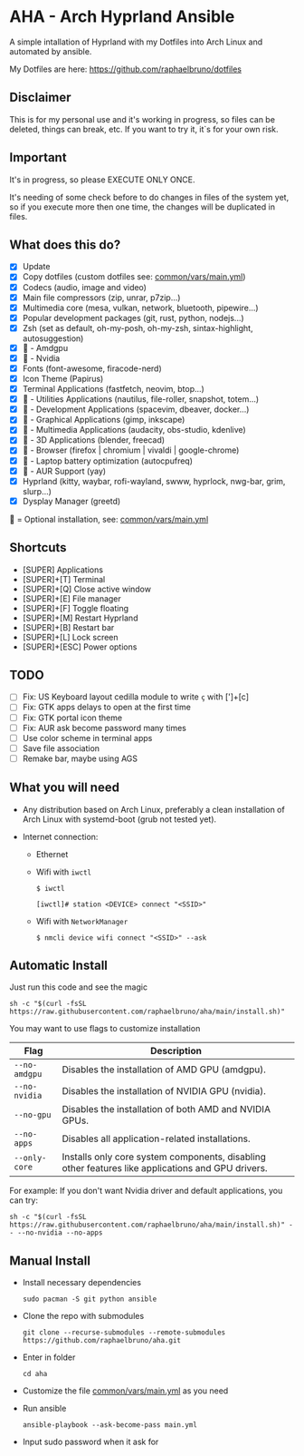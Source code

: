 # AHA - Arch Hyprland Ansible

A simple intallation of Hyprland with my Dotfiles into Arch Linux and automated by ansible.

My Dotfiles are here: https://github.com/raphaelbruno/dotfiles

## Disclaimer

This is for my personal use and it's working in progress, so files can be deleted, things can break, etc. If you want to try it, it`s for your own risk.

## Important

It's in progress, so please EXECUTE ONLY ONCE.

It's needing of some check before to do changes in files of the system yet, so if you execute more then one time, the changes will be duplicated in files.

## What does this do?

- [x] Update
- [x] Copy dotfiles (custom dotfiles see: [common/vars/main.yml](common/vars/main.yml))
- [x] Codecs (audio, image and video)
- [x] Main file compressors (zip, unrar, p7zip...)
- [x] Multimedia core (mesa, vulkan, network, bluetooth, pipewire...)
- [x] Popular development packages (git, rust, python, nodejs...)
- [x] Zsh (set as default, oh-my-posh, oh-my-zsh, sintax-highlight, autosuggestion)
- [x] :checkered_flag: - Amdgpu
- [x] :checkered_flag: - Nvidia
- [x] Fonts (font-awesome, firacode-nerd)
- [x] Icon Theme (Papirus)
- [x] Terminal Applications (fastfetch, neovim, btop...)
- [x] :checkered_flag: - Utilities Applications (nautilus, file-roller, snapshot, totem...)
- [x] :checkered_flag: - Development Applications (spacevim, dbeaver, docker...)
- [x] :checkered_flag: - Graphical Applications (gimp, inkscape)
- [x] :checkered_flag: - Multimedia Applications (audacity, obs-studio, kdenlive)
- [x] :checkered_flag: - 3D Applications (blender, freecad)
- [x] :checkered_flag: - Browser (firefox | chromium | vivaldi | google-chrome)
- [x] :checkered_flag: - Laptop battery optimization (autocpufreq)
- [x] :checkered_flag: - AUR Support (yay)
- [x] Hyprland (kitty, waybar, rofi-wayland, swww, hyprlock, nwg-bar, grim, slurp...)
- [x] Dysplay Manager (greetd)

:checkered_flag: = Optional installation, see: [common/vars/main.yml](common/vars/main.yml)

## Shortcuts

- [SUPER] Applications
- [SUPER]+[T] Terminal
- [SUPER]+[Q] Close active window
- [SUPER]+[E] File manager
- [SUPER]+[F] Toggle floating
- [SUPER]+[M] Restart Hyprland
- [SUPER]+[B] Restart bar
- [SUPER]+[L] Lock screen
- [SUPER]+[ESC] Power options

## TODO

- [ ] Fix: US Keyboard layout cedilla module to write `ç` with [']+[c]
- [ ] Fix: GTK apps delays to open at the first time
- [ ] Fix: GTK portal icon theme
- [ ] Fix: AUR ask become password many times
- [ ] Use color scheme in terminal apps
- [ ] Save file association
- [ ] Remake bar, maybe using AGS

## What you will need

- Any distribution based on Arch Linux, preferably a clean installation of Arch Linux with systemd-boot (grub not tested yet).
- Internet connection:

  - Ethernet
  - Wifi with `iwctl`

    ```
    $ iwctl

    [iwctl]# station <DEVICE> connect "<SSID>"
    ```

  - Wifi with `NetworkManager`
    ```
    $ nmcli device wifi connect "<SSID>" --ask
    ```

## Automatic Install

Just run this code and see the magic

```
sh -c "$(curl -fsSL https://raw.githubusercontent.com/raphaelbruno/aha/main/install.sh)"
```

You may want to use flags to customize installation

| Flag          | Description                                                                                       |
| ------------- | ------------------------------------------------------------------------------------------------- |
| `--no-amdgpu` | Disables the installation of AMD GPU (amdgpu).                                                    |
| `--no-nvidia` | Disables the installation of NVIDIA GPU (nvidia).                                                 |
| `--no-gpu`    | Disables the installation of both AMD and NVIDIA GPUs.                                            |
| `--no-apps`   | Disables all application-related installations.                                                   |
| `--only-core` | Installs only core system components, disabling other features like applications and GPU drivers. |

For example: If you don't want Nvidia driver and default applications, you can try:

```
sh -c "$(curl -fsSL https://raw.githubusercontent.com/raphaelbruno/aha/main/install.sh)" -- --no-nvidia --no-apps
```

## Manual Install

- Install necessary dependencies

  ```
  sudo pacman -S git python ansible
  ```

- Clone the repo with submodules

  ```
  git clone --recurse-submodules --remote-submodules https://github.com/raphaelbruno/aha.git
  ```

- Enter in folder

  ```
  cd aha
  ```

- Customize the file [common/vars/main.yml](common/vars/main.yml) as you need

- Run ansible
  ```
  ansible-playbook --ask-become-pass main.yml
  ```
- Input sudo password when it ask for
